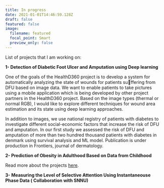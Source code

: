 ```yaml
---
title: In progress
date: 2021-01-01T14:46:59.128Z
draft: false
featured: false
image:
  filename: featured
  focal_point: Smart
  preview_only: false
---
```

List of projects that I am working on:

**1- Detection of Diabetic Foot Ulcer and Amputation using Deep learning**

One of the goals of the HealthD360 project is to develop a system for automatically analyzing the state of
wounds for patients suffering from DFU based on image data. We want to enable patients to take pictures using
a mobile application which is being developed by other project partners in the HealthD360 project. Based on the
image types (thermal or normal RGB), I would like to explore different techniques for wound area estimation
and its state using deep learning approaches.

In addition to images, we use national registry of patients with diabetes to investigate different social-economic factors that increase the risk of DFU and amputation. In our first study we assessed the risk of DFU and amputation of more than two hundred thousand patients with diabetes in denmark using survival analysis and ML model. Publication is under production in Frontiers, journal of dermatology. 



**2- Prediction of Obesity in Adulthood Based on Data from Childhood**

Read more about the projects [here](https://healthd360.dk/en/).

**3- Measuring the Level of Selective Attention Using Instantaneouse Phase Data ( Collaboration with SNNU)**
